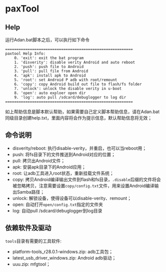 # paxTool

## Help

运行Adan.bat脚本之后，可以执行如下命令

```
=========================================================
paxtool Help Info:
    0. 'exit': exit the bat program
    1. 'disverity': disable verity Android and auto reboot
    2. 'push': push file to Android
    3. 'pull': pull file from Android
    4. 'apk': install apk to Android
    5. 'root': set Android P adb with root/remount
    6. 'copy': copy Android build out file to flash/fs folder
    7. 'unlock': unlock the disable verity in u-boot
    8. 'open': auto exploer open dir
    9. 'log': auto pull /sdcard/debuglogger to log dir
=========================================================
```

如上帮助信息是脚本默认帮助，如果需要自己定义脚本帮助信息，请在Adan.bat同级目录创建help.txt，里面内容将会作为提示信息，默认帮助信息将无效；

## 命令说明

* disverity/reboot: 执行disable-verity，并重启，也可以当reboot用；
* push: 将fs目录下的文件推送到Android对应的位置；
* pull: 拷贝出Android文件；
* apk: 安装apk目录下的Android应用；
* root: 让adb工具进入root状态，重新挂载文件系统；
* copy: 拷贝Android编译输出文件到flash和fs目录，`.disable`后缀的文件将会被忽略拷贝，注意需要设置`copy/config.txt`文件，用来设置Android编译输出Samba路径；
* unlock: 解锁设备，使得设备可以disable-verity、remount；
* open: 自动打开`open/config.txt`指定的文件夹
* log: 自动pull /sdcard/debuglogger到log目录
 
## 依赖软件及驱动

`tools`目录有需要的工具软件:
* platform-tools_r28.0.1-windows.zip: adb工具包；
* latest_usb_driver_windows.zip: Android adb驱动；
* uuu.zip: mfgtool；

